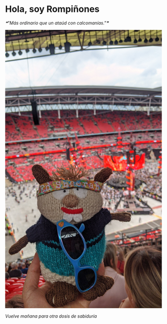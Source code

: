 # Hola, soy Rompiñones

<!--STARTS_HERE_QUOTE_README-->
<i>❝"Más ordinario que un ataúd con calcomanías."❞</i>
<!--ENDS_HERE_QUOTE_README-->

<!--START_SECTION:update_image-->
![alt text](https://raw.githubusercontent.com/focaalvarez/rompinones/main/.github/images/IMG_20220624_183320.jpg?raw=true)
<!--END_SECTION:update_image-->

*Vuelve mañana para otra dosis de sabiduría*
